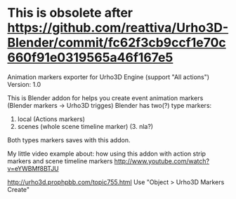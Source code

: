 # This is obsolete after https://github.com/reattiva/Urho3D-Blender/commit/fc62f3cb9ccf1e70c660f91e0319565a46f167e5

Animation markers exporter for Urho3D Engine (support "All actions")
Version: 1.0

This is Blender addon for helps you create event animation markers (Blender markers -> Urho3D trigges)
Blender has two(?) type markers:
1. local (Actions markers)
2. scenes (whole scene timeline marker)
(3. nla?)

Both types markers saves with this addon.

My little video example about: how using this addon with action strip markers and scene timeline markers
http://www.youtube.com/watch?v=eYWBMf8BTJU

http://urho3d.prophpbb.com/topic755.html
Use "Object > Urho3D Markers Create"
